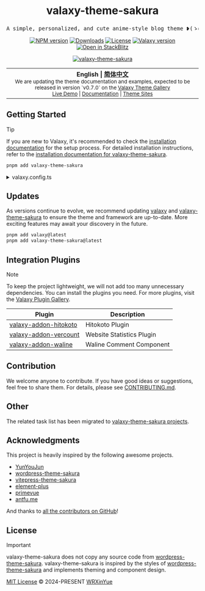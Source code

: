 <h1 align="center">valaxy-theme-sakura</h1>
<pre align="center">
A simple, personalized, and cute anime-style blog theme ❥(ゝω・✿ฺ)
</pre>

<p align="center">
  <a href="https://npmjs.com/package/valaxy-theme-sakura" rel="nofollow" target="__blank"><img src="https://img.shields.io/npm/v/valaxy-theme-sakura/latest.svg?style=flat&colorA=18181B&colorB=FF6F91" alt="NPM version"></a>
  <a href="https://npm.chart.dev/valaxy-theme-sakura" target="__blank"><img src="https://img.shields.io/npm/dm/valaxy-theme-sakura.svg?style=flat&colorA=18181B&colorB=FF6F91" alt="Downloads"></a>
  <a href="https://github.com/wrxinyue/valaxy-theme-sakura/tree/main/LICENSE" target="__blank"><img src="https://img.shields.io/github/license/wrxinyue/valaxy-theme-sakura.svg?style=flat&colorA=18181B&colorB=FF6F91" alt="License"></a>
  <a href="https://npmjs.com/package/valaxy" rel="nofollow" target="__blank"><img src="https://img.shields.io/npm/dependency-version/valaxy-theme-sakura/dev/valaxy?style=flat&colorA=18181B&colorB=9333ea" alt="Valaxy version"></a>
  <a href="https://stackblitz.com/edit/stackblitz-starters-tqdtk7?file=README.md" target="__blank"><img src="https://img.shields.io/badge/Open in StackBlitz-_?logo=stackblitz&colorA=18181B&colorB=439CFF" alt="Open in StackBlitz"></a>
</p>

<p align="center">
<a href="https://sakura.wrxinyue.org" target="_blank">
<img src="https://valaxy-theme-sakura.s3.bitiful.net/demo%2F2025-01-05%20222200.png" alt="valaxy-theme-sakura" />
</a>
</p>

<div align="center">
<table>
<tbody>
<tr>
<td align="center">
  <img width="2000" height="0" alt="" aria-hidden="true"><br>
  <span><b>English | <a href="./README.zh-CN.md">简体中文</a></b></span><br>
  <sub>We are updating the theme documentation and examples, expected to be released in version `v0.7.0` on the <a href="https://valaxy.site/themes/gallery">Valaxy Theme Gallery</a></sub><br>
  <sub><a href="https://sakura.wrxinyue.org/">Live Demo</a>  | <a href="https://sakura.valaxy.site/">Documentation</a> | <a href="https://sakura.valaxy.site/examples/gallery">Theme Sites</a></sub><br>
  <img width="2000" height="0" alt="" aria-hidden="true">
</td>
</tr>
</tbody>
</table>
</div>

## Getting Started

> [!TIP]
> If you are new to Valaxy, it's recommended to check the [installation documentation](https://valaxy.site/guide/getting-started) for the setup process. For detailed installation instructions, refer to the [installation documentation for valaxy-theme-sakura](https://sakura.valaxy.site/guide/installation).

```bash
pnpm add valaxy-theme-sakura
```

<details>
<summary>valaxy.config.ts</summary><br>

For detailed configuration and explanations, see [Theme Configuration](https://sakura.valaxy.site/config/theme).

```ts
import { defineValaxyConfig } from 'valaxy'
import type { ThemeUserConfig } from 'valaxy-theme-sakura'

export default defineValaxyConfig<ThemeUserConfig>({
  theme: 'sakura',

  themeConfig: {
    ui: {
      primary: '#ff4e6a',
    },

    hero: {
      title: 'Hello, sakura',
      motto: 'You got to put the past behind you before you can move on.',
      urls: [
        'https://wrxinyue-images.s3.bitiful.net/wallpaper/Genshin Impact - Yae Miko (4) Cybust PC.mp4',
        'https://wrxinyue-images.s3.bitiful.net/pc-wallpaper/wallhaven-yxwy7k.jpg'
      ],
      style: 'filter-dot',
    },
  },
})
```

<br></details>

## Updates

As versions continue to evolve, we recommend updating [valaxy](https://github.com/YunYouJun/valaxy) and [valaxy-theme-sakura](https://github.com/WRXinYue/valaxy-theme-sakura) to ensure the theme and framework are up-to-date. More exciting features may await your discovery in the future.

```bash
pnpm add valaxy@latest
pnpm add valaxy-theme-sakura@latest
```

## Integration Plugins

> [!NOTE]
> To keep the project lightweight, we will not add too many unnecessary dependencies. You can install the plugins you need. For more plugins, visit the [Valaxy Plugin Gallery](https://valaxy.site/addons/gallery).

| Plugin                                                                                            | Description               |
| ------------------------------------------------------------------------------------------------- | ------------------------- |
| [valaxy-addon-hitokoto](https://github.com/valaxyjs/valaxy-addon-hitokoto)                        | Hitokoto Plugin           |
| [valaxy-addon-vercount](https://github.com/valaxyjs/valaxy-addon-vercount)                        | Website Statistics Plugin |
| [valaxy-addon-waline](https://github.com/YunYouJun/valaxy/tree/main/packages/valaxy-addon-waline) | Waline Comment Component  |

## Contribution

We welcome anyone to contribute. If you have good ideas or suggestions, feel free to share them. For details, please see [CONTRIBUTING.md](./CONTRIBUTING.md).

## Other

The related task list has been migrated to [valaxy-theme-sakura projects](https://github.com/WRXinYue/valaxy-theme-sakura/projects).

## Acknowledgments

This project is heavily inspired by the following awesome projects.

- [YunYouJun](https://valaxy.site/)
- [wordpress-theme-sakura](https://github.com/mashirozx/sakura)
- [vitepress-theme-sakura](https://github.com/flaribbit/vitepress-theme-sakura)
- [element-plus](https://github.com/element-plus/element-plus)
- [primevue](https://github.com/primefaces/primevue)
- [antfu.me](https://github.com/antfu/antfu.me)

And thanks to [all the contributors on GitHub](https://github.com/wrxinyue/valaxy-theme-sakura/graphs/contributors)!

## License

> [!IMPORTANT]
> valaxy-theme-sakura does not copy any source code from [wordpress-theme-sakura](https://github.com/mashirozx/sakura). valaxy-theme-sakura is inspired by the styles of [wordpress-theme-sakura](https://github.com/mashirozx/sakura) and implements theming and component design.

[MIT License](https://github.com/WRXinYue/valaxy-theme-sakura/blob/main/LICENSE) © 2024-PRESENT [WRXinYue](https://github.com/wrxinyue)

